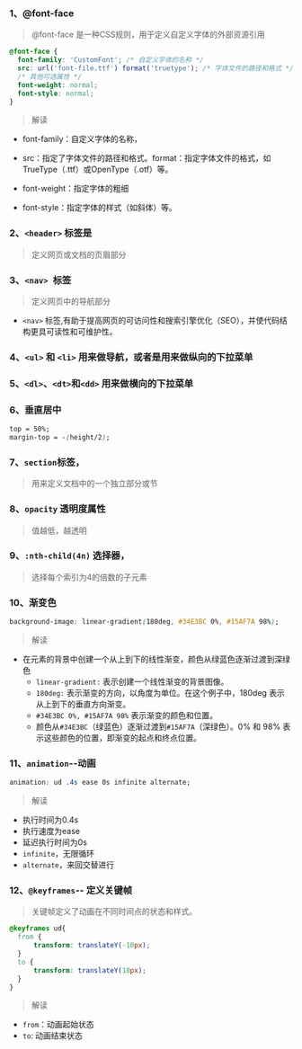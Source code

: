 ### 1、@font-face 
> @font-face 是一种CSS规则，用于定义自定义字体的外部资源引用

```css
@font-face {
  font-family: 'CustomFont'; /* 自定义字体的名称 */
  src: url('font-file.ttf') format('truetype'); /* 字体文件的路径和格式 */
  /* 其他可选属性 */
  font-weight: normal;
  font-style: normal;
}
```

> 解读

* font-family：自定义字体的名称，
* src：指定了字体文件的路径和格式。format：指定字体文件的格式，如TrueType（.ttf）或OpenType（.otf）等。

* font-weight：指定字体的粗细
* font-style：指定字体的样式（如斜体）等。

### 2、`<header>` 标签是 
> 定义网页或文档的页眉部分

### 3、`<nav> `标签
> 定义网页中的导航部分
* `<nav>` 标签,有助于提高网页的可访问性和搜索引擎优化（SEO），并使代码结构更具可读性和可维护性。

### 4、`<ul>` 和 `<li>` 用来做导航，或者是用来做纵向的下拉菜单
### 5、`<dl>`、`<dt>`和`<dd>` 用来做横向的下拉菜单

### 6、垂直居中
```css
top = 50%; 
margin-top = -(height/2);
```
### 7、`section`标签，
> 用来定义文档中的一个独立部分或节

### 8、`opacity` 透明度属性
> 值越低，越透明

### 9、`:nth-child(4n)` 选择器，
> 选择每个索引为4的倍数的子元素

### 10、渐变色
```css
background-image: linear-gradient(180deg, #34E3BC 0%, #15AF7A 98%);
```
> 解读
* 在元素的背景中创建一个从上到下的线性渐变，颜色从绿蓝色逐渐过渡到深绿色
  * `linear-gradient:` 表示创建一个线性渐变的背景图像。
  * `180deg:` 表示渐变的方向，以角度为单位。在这个例子中，180deg 表示从上到下的垂直方向渐变。
  * `#34E3BC 0%, #15AF7A 98%` 表示渐变的颜色和位置。
  * 颜色从`#34E3BC`（绿蓝色）逐渐过渡到`#15AF7A`（深绿色）。0% 和 98% 表示这些颜色的位置，即渐变的起点和终点位置。

### 11、`animation`--动画
```css
animation: ud .4s ease 0s infinite alternate;
```
> 解读
* 执行时间为0.4s
* 执行速度为ease
* 延迟执行时间为0s
* `infinite`，无限循环
* `alternate`，来回交替进行


### 12、`@keyframes`-- 定义关键帧
> 关键帧定义了动画在不同时间点的状态和样式。

```css
@keyframes ud{
  from {
      transform: translateY(-10px);
  }
  to {
      transform: translateY(10px);
  }
}
```
> 解读
* `from`：动画起始状态
* `to`: 动画结束状态